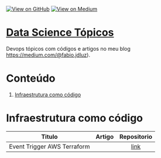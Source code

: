 [![View on GitHub](https://img.shields.io/badge/GitHub-View_on_GitHub-blue?logo=GitHub)](https://github.com/binhojulix/devops)  [![View on Medium](https://img.shields.io/badge/Medium-View%20on%20Medium-red?logo=medium)](https://medium.com/@fabio.jdluz) 
# [Data Science Tópicos](https://github.com/binhojulix/machine-learning)
Devops tópicos com códigos e artigos no meu blog https://medium.com/@fabio.jdluz). 



# Conteúdo
1.  [Infraestrutura como código](#Infraestrutura-como-código)


# Infraestrutura como código

| Titulo        | Artigo           | Repositorio  |
| ------------- |:-------------:| :-----:|
| Event Trigger AWS Terraform |  | [link](https://github.com/binhojulix/devops/tree/master/Infraestrutura%20como%20C%C3%B3digo) 



